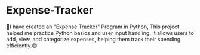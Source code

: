 # Expense-Tracker
🥳I have created an "Expense Tracker" Program in Python, This project helped me practice Python basics and user input handling.   It allows users to add, view, and categorize expenses, helping them track their spending efficiently.😊
